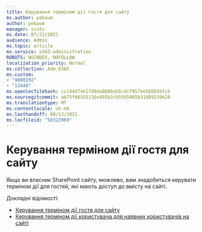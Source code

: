 ```yaml
---
title: Керування терміном дії гостя для сайту
ms.author: pebaum
author: pebaum
manager: scotv
ms.date: 07/21/2021
audience: Admin
ms.topic: article
ms.service: o365-administration
ROBOTS: NOINDEX, NOFOLLOW
localization_priority: Normal
ms.collection: Adm_O365
ms.custom:
- "9000192"
- "12448"
ms.openlocfilehash: cc144d74e17d9da000ba5bcdcf957ee5bbb5bfcb
ms.sourcegitcommit: ab75f66355116e995b3cb5505465b31989339e28
ms.translationtype: MT
ms.contentlocale: uk-UA
ms.lasthandoff: 08/13/2021
ms.locfileid: "58322969"
---
```

# <a name="manage-guest-expiration-for-a-site"></a>Керування терміном дії гостя для сайту

Якщо ви власник SharePoint сайту, можливо, вам знадобиться керувати терміном дії для гостей, які мають доступ до вмісту на сайті.

Докладні відомості:

- [Керування терміном дії гостя для сайту](https://support.microsoft.com/office/manage-guest-expiration-for-a-site-25bee24f-42ad-4ee8-8402-4186eed74dea)
- [Керування терміном дії користувача для наявних користувачів на сайті](https://docs.microsoft.com/sharepoint/dev/solution-guidance/manage-user-sharing-expiration)